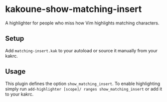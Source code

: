 # kakoune-show-matching-insert
A highlighter for people who miss how Vim highlights matching characters.

## Setup

Add `matching-insert.kak` to your autoload or source it manually from your kakrc.

## Usage

This plugin defines the option `show_matching_insert`.
To enable highlighting simply run `add-highlighter [scope]/ ranges show_matching_insert` or add it to your kakrc.
